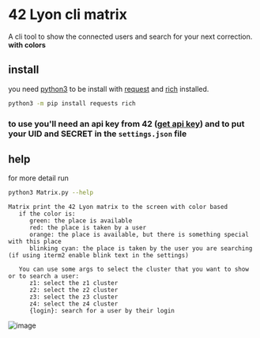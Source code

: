 # 42 Lyon cli matrix

A cli tool to show the connected users and search for your next correction. **with colors**

## install
you need [python3](https://www.python.org/downloads/) to be install with [request](https://pypi.org/project/requests/) and [rich](https://pypi.org/project/rich/) installed.  
```sh
python3 -m pip install requests rich
```
### to use you'll need an api key from 42 ([get api key](https://profile.intra.42.fr/oauth/applications/new)) and to put your UID and SECRET in the `settings.json` file

## help
for more detail run
```sh
python3 Matrix.py --help
```
```
Matrix print the 42 Lyon matrix to the screen with color based
   if the color is:
      green: the place is available
      red: the place is taken by a user
      orange: the place is available, but there is something special with this place
      blinking cyan: the place is taken by the user you are searching (if using iterm2 enable blink text in the settings)

   You can use some args to select the cluster that you want to show or to search a user:
      z1: select the z1 cluster
      z2: select the z2 cluster
      z3: select the z3 cluster
      z4: select the z4 cluster
      {login}: search for a user by their login
```

![image](https://user-images.githubusercontent.com/48163201/148853307-aabe2bbf-0d58-45de-b85f-233965702d77.png)
